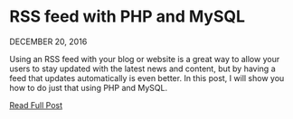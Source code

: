 # RSS feed with PHP and MySQL

DECEMBER 20, 2016

Using an RSS feed with your blog or website is a great way to allow your users to stay updated with the latest news and content, but by having a feed that updates automatically is even better. In this post, I will show you how to do just that using PHP and MySQL.

[Read Full Post](http://codelab-blog.com/post/rss-feed-with-php-and-mysql "RSS feed with PHP and MySQL")
